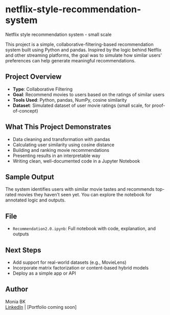 # netflix-style-recommendation-system
Netflix style recommendation system - small scale

This project is a simple, collaborative-filtering-based recommendation 
system built using Python and pandas. Inspired by the logic behind Netflix 
and other streaming platforms, the goal was to simulate how similar users' 
preferences can help generate meaningful recommendations.

##  Project Overview

- **Type**: Collaborative Filtering
- **Goal**: Recommend movies to users based on the ratings of similar 
users
- **Tools Used**: Python, pandas, NumPy, cosine similarity
- **Dataset**: Simulated dataset of user movie ratings (small scale, for 
proof-of-concept)

##  What This Project Demonstrates

- Data cleaning and transformation with pandas
- Calculating user similarity using cosine distance
- Building and ranking movie recommendations
- Presenting results in an interpretable way
- Writing clean, well-documented code in a Jupyter Notebook

## Sample Output

The system identifies users with similar movie tastes and recommends 
top-rated movies they haven’t seen yet. You can explore the notebook for 
annotated logic and outputs.

## File

- `Recommendation2.0.ipynb`: Full notebook with code, explanation, and 
outputs

##  Next Steps

- Add support for real-world datasets (e.g., MovieLens)
- Incorporate matrix factorization or content-based hybrid models
- Deploy as a simple app or API

##  Author

Monia BK  
[LinkedIn](https://www.linkedin.com/in/moniaBK-DS) | [Portfolio coming 
soon]

